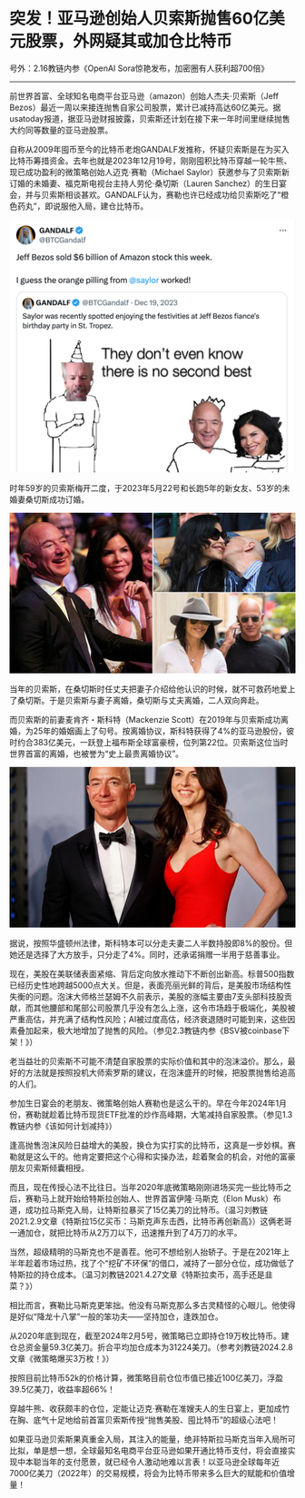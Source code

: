 # 突发！亚马逊创始人贝索斯抛售60亿美元股票，外网疑其或加仓比特币

号外：2.16教链内参《OpenAI Sora惊艳发布，加密圈有人获利超700倍》

* * *

前世界首富、全球知名电商平台亚马逊（amazon）创始人杰夫·贝索斯（Jeff Bezos）最近一周以来接连抛售自家公司股票，累计已减持高达60亿美元。据usatoday报道，据亚马逊财报披露，贝索斯还计划在接下来一年时间里继续抛售大约同等数量的亚马逊股票。

自称从2009年囤币至今的比特币老炮GANDALF发推称，怀疑贝索斯是在为买入比特币筹措资金。去年也就是2023年12月19号，刚刚囤积比特币穿越一轮牛熊、现已成功盈利的微策略创始人迈克·赛勒（Michael Saylor）获邀参与了贝索斯新订婚的未婚妻、福克斯电视台主持人劳伦·桑切斯（Lauren Sanchez）的生日宴会，并与贝索斯相谈甚欢。GANDALF认为，赛勒也许已经成功给贝索斯吃了“橙色药丸”，即说服他入局，建仓比特币。

![](2024-02-16-A01.png)

时年59岁的贝索斯梅开二度，于2023年5月22号和长跑5年的新女友、53岁的未婚妻桑切斯成功订婚。

![](2024-02-16-A02.jpeg)

当年的贝索斯，在桑切斯时任丈夫把妻子介绍给他认识的时候，就不可救药地爱上了桑切斯。于是贝索斯与妻子离婚，桑切斯与丈夫离婚，二人双向奔赴。

而贝索斯的前妻麦肯齐・斯科特（Mackenzie Scott）在2019年与贝索斯成功离婚，为25年的婚姻画上了句号。按离婚协议，斯科特获得了4%的亚马逊股份，彼时约合383亿美元，一跃登上福布斯全球富豪榜，位列第22位。贝索斯这位当时世界首富的离婚，也被誉为“史上最贵离婚协议”。

![](2024-02-16-A03.webp)

据说，按照华盛顿州法律，斯科特本可以分走夫妻二人半数持股即8%的股份。但她还是选择了大方放手，只分走了4%。同时，还承诺捐赠一半用于慈善事业。

现在，美股在美联储表面紧缩、背后定向放水推动下不断创出新高。标普500指数已经历史性地跨越5000点大关。但是，表面亮丽光鲜的背后，是美股市场结构性失衡的问题。泡沫大师格兰瑟姆不久前表示，美股的涨幅主要由7支头部科技股贡献，而其他腰部和尾部公司股票几乎没有怎么上涨，这令市场趋于极端化，美股被严重高估，并充满了结构性风险；AI被过度高估，经济衰退随时可能到来，这些因素叠加起来，极大地增加了抛售的风险。（参见2.3教链内参《BSV被coinbase下架！》）

老当益壮的贝索斯不可能不清楚自家股票的实际价值和其中的泡沫溢价。那么，最好的方法就是按照投机大师索罗斯的建议，在泡沫盛开的时候，把股票抛售给追高的人们。

参加生日宴会的老朋友、微策略创始人赛勒也是这么干的。早在今年2024年1月份，赛勒就趁着比特币现货ETF批准的炒作高峰期，大笔减持自家股票。（参见1.3教链内参《该如何计划减持》）

逢高抛售泡沫风险日益增大的美股，换仓为实打实的比特币，这真是一步妙棋。赛勒就是这么干的。他肯定要把这个心得和实操办法，趁着聚会的机会，对他的富豪朋友贝索斯倾囊相授。

而且，现在传授心法不比往日。当年2020年底微策略刚刚进场买完一些比特币之后，赛勒马上就开始给特斯拉创始人、世界首富伊隆·马斯克（Elon Musk）布道，成功拉马斯克入局，让特斯拉暴买了15亿美刀的比特币。（温习刘教链2021.2.9文章《特斯拉15亿买币：马斯克声东击西，比特币再创新高》）这俩老哥一通加仓，就把比特币从2万刀以下，迅速推升到了4万刀的水平。

当然，超级精明的马斯克也不是善茬。他可不想给别人抬轿子。于是在2021年上半年趁着市场过热，找了个“挖矿不环保”的借口，减持了一部分仓位，成功做低了特斯拉的持仓成本。（温习刘教链2021.4.27文章《特斯拉卖币，高手还是韭菜？》）

相比而言，赛勒比马斯克更笨拙。他没有马斯克那么多古灵精怪的心眼儿。他使得是好似“降龙十八掌”一般的笨功夫——坚持加仓，逢跌加仓。

从2020年底到现在，截至2024年2月5号，微策略已立即持仓19万枚比特币。建仓总资金量59.3亿美刀。折合平均加仓成本为31224美刀。（参考刘教链2024.2.8文章《微策略爆买3万枚！》）

按照目前比特币52k的价格计算，微策略目前仓位市值已接近100亿美刀，浮盈39.5亿美刀，收益率超66%！

穿越牛熊、收获颇丰的仓位，定能让迈克·赛勒在准嫂夫人的生日宴上，更加成竹在胸、底气十足地给前首富贝索斯传授“抛售美股、囤比特币”的超级心法吧！

如果亚马逊贝索斯果真重金入局，其注入的能量，绝非特斯拉马斯克当年入局所可比拟，单是想一想，全球最知名电商平台亚马逊如果开通比特币支付，将会直接实现中本聪当年的支付愿景，就已经令人激动地难以言表！以亚马逊全球每年近7000亿美刀（2022年）的交易规模，将会为比特币带来多么巨大的赋能和价值增量！

